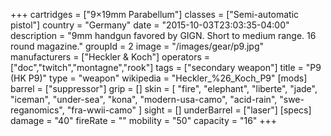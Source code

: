 +++
cartridges = ["9×19mm Parabellum"]
classes = ["Semi-automatic pistol"]
country = "Germany"
date = "2015-10-03T23:03:35-04:00"
description = "9mm handgun favored by GIGN. Short to medium range. 16 round magazine."
groupId = 2
image = "/images/gear/p9.jpg"
manufacturers = ["Heckler & Koch"]
operators = ["doc","twitch","montagne","rook"]
tags = ["secondary weapon"]
title = "P9 (HK P9)"
type = "weapon"
wikipedia = "Heckler_%26_Koch_P9"
[mods]
  barrel = ["suppressor"]
  grip = []
  skin = [
    "fire",
    "elephant",
    "liberte",
    "jade",
    "iceman",
    "under-sea",
    "kona",
    "modern-usa-camo",
    "acid-rain",
    "swe-reganomics",
    "fra-wwii-camo"
  ]
  sight = []
  underBarrel = ["laser"]
[specs]
  damage = "40"
  fireRate = ""
  mobility = "50"
  capacity = "16"
+++
